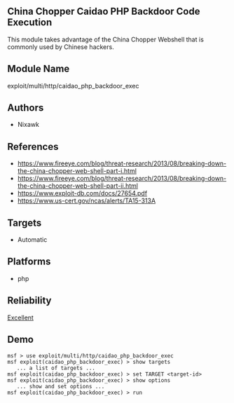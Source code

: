## China Chopper Caidao PHP Backdoor Code Execution

This module takes advantage of the China Chopper Webshell 
that is commonly used by Chinese hackers.


## Module Name
exploit/multi/http/caidao_php_backdoor_exec

## Authors
* Nixawk


## References
* https://www.fireeye.com/blog/threat-research/2013/08/breaking-down-the-china-chopper-web-shell-part-i.html
* https://www.fireeye.com/blog/threat-research/2013/08/breaking-down-the-china-chopper-web-shell-part-ii.html
* https://www.exploit-db.com/docs/27654.pdf
* https://www.us-cert.gov/ncas/alerts/TA15-313A



## Targets
* Automatic


## Platforms
* php

## Reliability
[Excellent](https://github.com/rapid7/metasploit-framework/wiki/Exploit-Ranking)

## Demo

```
msf > use exploit/multi/http/caidao_php_backdoor_exec
msf exploit(caidao_php_backdoor_exec) > show targets
   ... a list of targets ...
msf exploit(caidao_php_backdoor_exec) > set TARGET <target-id>
msf exploit(caidao_php_backdoor_exec) > show options
   ... show and set options ...
msf exploit(caidao_php_backdoor_exec) > run
```
    
    